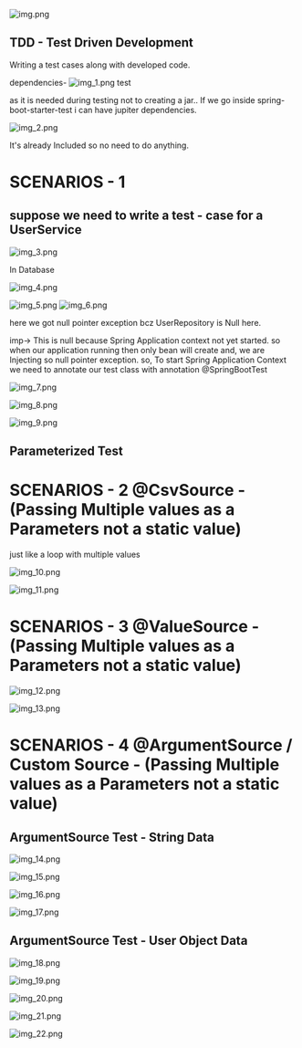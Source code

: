 

![img.png](img.png)

TDD - Test Driven Development
-----------------------------

Writing a test cases along with developed code.

dependencies-
![img_1.png](img_1.png)
<scope>test</scope>

as it is needed during testing not to creating a jar..
If we go inside spring-boot-starter-test i can have jupiter dependencies.

![img_2.png](img_2.png)

It's already Included so no need to do anything.

SCENARIOS - 1
=============

suppose we need to write a test - case for a UserService
--------------------------------------------------------

![img_3.png](img_3.png)

In Database

![img_4.png](img_4.png)

![img_5.png](img_5.png)
![img_6.png](img_6.png)

here we got null pointer exception bcz UserRepository is Null here.

imp->
  This is null because Spring Application context not yet started. so when our application running
then only bean will create and, we are Injecting so null pointer exception. so, To start
Spring Application Context we need to annotate our test class with annotation @SpringBootTest

![img_7.png](img_7.png)

![img_8.png](img_8.png)

![img_9.png](img_9.png)



Parameterized Test
------------------

SCENARIOS - 2 @CsvSource - (Passing Multiple values as a Parameters not a static value)
=======================================================================================

just like a loop with multiple values

![img_10.png](img_10.png)

![img_11.png](img_11.png)



SCENARIOS - 3 @ValueSource - (Passing Multiple values as a Parameters not a static value)
=========================================================================================

![img_12.png](img_12.png)

![img_13.png](img_13.png)


SCENARIOS - 4 @ArgumentSource / Custom Source - (Passing Multiple values as a Parameters not a static value)
============================================================================================================

ArgumentSource Test - String Data
----------------------------------
![img_14.png](img_14.png)

![img_15.png](img_15.png)

![img_16.png](img_16.png)

![img_17.png](img_17.png)


ArgumentSource Test - User Object Data
--------------------------------------
![img_18.png](img_18.png)

![img_19.png](img_19.png)

![img_20.png](img_20.png)

![img_21.png](img_21.png)

![img_22.png](img_22.png)